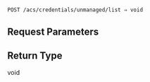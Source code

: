 # 

```
POST /acs/credentials/unmanaged/list ⇒ void
```



## Request Parameters

## Return Type

void
